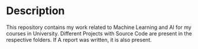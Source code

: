 # Description

This repository contains my work related to Machine Learning and AI for my courses in University. Different Projects with Source Code are present in the respective folders. If A report was written, it is also present. 

